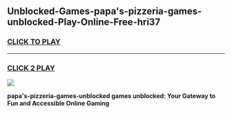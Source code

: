 
## Unblocked-Games-papa's-pizzeria-games-unblocked-Play-Online-Free-hri37
<h3>
<a href="https://premium76.site?title=papa's-pizzeria-games-unblocked&ref=26A">CLICK TO PLAY</a></h3>
<hr>

<h3>
<a href="https://premium76.site?title=papa's-pizzeria-games-unblocked&ref=26A">CLICK 2 PLAY</a>
  
</h3>

<a href="https://premium76.site?title=papa's-pizzeria-games-unblocked&ref=26A"><img src="https://clearcache.store/games.png"></a>


**papa's-pizzeria-games-unblocked games unblocked: Your Gateway to Fun and Accessible Online Gaming**
